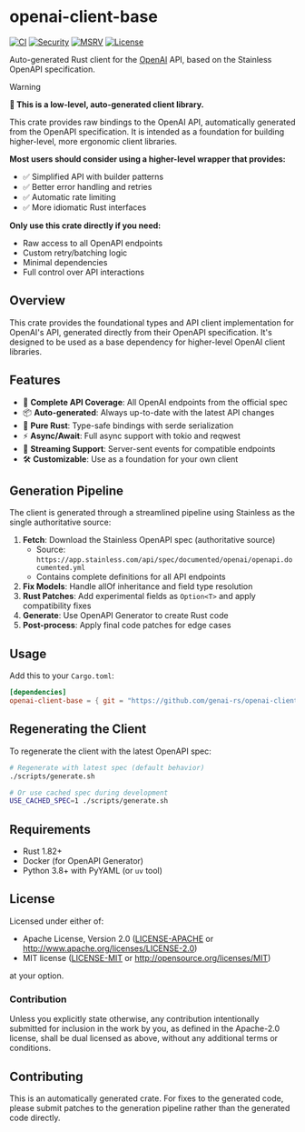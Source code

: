 # openai-client-base

[![CI](https://github.com/genai-rs/openai-client-base/workflows/CI/badge.svg)](https://github.com/genai-rs/openai-client-base/actions)
[![Security](https://github.com/genai-rs/openai-client-base/workflows/Security/badge.svg)](https://github.com/genai-rs/openai-client-base/actions)
[![MSRV](https://img.shields.io/badge/MSRV-1.82.0-blue)](https://releases.rs/docs/1.82.0/)
[![License](https://img.shields.io/crates/l/openai-client-base)](./LICENSE-MIT)

Auto-generated Rust client for the [OpenAI](https://openai.com) API, based on the Stainless OpenAPI specification.

> [!WARNING]
> **🚀 This is a low-level, auto-generated client library.**
> 
> This crate provides raw bindings to the OpenAI API, automatically generated from the OpenAPI specification.
> It is intended as a foundation for building higher-level, more ergonomic client libraries.
>
> **Most users should consider using a higher-level wrapper that provides:**
> - ✅ Simplified API with builder patterns
> - ✅ Better error handling and retries
> - ✅ Automatic rate limiting
> - ✅ More idiomatic Rust interfaces
>
> **Only use this crate directly if you need:**
> - Raw access to all OpenAPI endpoints
> - Custom retry/batching logic
> - Minimal dependencies
> - Full control over API interactions

## Overview

This crate provides the foundational types and API client implementation for OpenAI's API, generated directly from their OpenAPI specification. It's designed to be used as a base dependency for higher-level OpenAI client libraries.

## Features

- 🤖 **Complete API Coverage**: All OpenAI endpoints from the official spec
- 📦 **Auto-generated**: Always up-to-date with the latest API changes
- 🦀 **Pure Rust**: Type-safe bindings with serde serialization
- ⚡ **Async/Await**: Full async support with tokio and reqwest
- 🔄 **Streaming Support**: Server-sent events for compatible endpoints
- 🛠️ **Customizable**: Use as a foundation for your own client

## Generation Pipeline

The client is generated through a streamlined pipeline using Stainless as the single authoritative source:

1. **Fetch**: Download the Stainless OpenAPI spec (authoritative source)
   - Source: `https://app.stainless.com/api/spec/documented/openai/openapi.documented.yml`
   - Contains complete definitions for all API endpoints
2. **Fix Models**: Handle allOf inheritance and field type resolution
3. **Rust Patches**: Add experimental fields as `Option<T>` and apply compatibility fixes  
4. **Generate**: Use OpenAPI Generator to create Rust code
5. **Post-process**: Apply final code patches for edge cases

## Usage

Add this to your `Cargo.toml`:

```toml
[dependencies]
openai-client-base = { git = "https://github.com/genai-rs/openai-client-base" }
```

## Regenerating the Client

To regenerate the client with the latest OpenAPI spec:

```bash
# Regenerate with latest spec (default behavior)
./scripts/generate.sh

# Or use cached spec during development
USE_CACHED_SPEC=1 ./scripts/generate.sh
```

## Requirements

- Rust 1.82+
- Docker (for OpenAPI Generator)
- Python 3.8+ with PyYAML (or `uv` tool)

## License

Licensed under either of:

* Apache License, Version 2.0 ([LICENSE-APACHE](LICENSE-APACHE) or <http://www.apache.org/licenses/LICENSE-2.0>)
* MIT license ([LICENSE-MIT](LICENSE-MIT) or <http://opensource.org/licenses/MIT>)

at your option.

### Contribution

Unless you explicitly state otherwise, any contribution intentionally submitted
for inclusion in the work by you, as defined in the Apache-2.0 license, shall be
dual licensed as above, without any additional terms or conditions.

## Contributing

This is an automatically generated crate. For fixes to the generated code, please submit patches to the generation pipeline rather than the generated code directly.